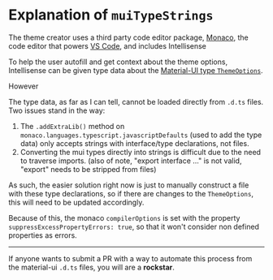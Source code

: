 # Explanation of `muiTypeStrings`

The theme creator uses a third party code editor package, [Monaco](https://microsoft.github.io/monaco-editor/), the code editor that powers [VS Code](https://code.visualstudio.com/), and includes Intellisense

To help the user autofill and get context about the theme options, Intellisense can be given type data about the [Material-UI type `ThemeOptions`](https://github.com/mui-org/material-ui/blob/next/packages/material-ui/src/styles/createMuiTheme.d.ts).

However

The type data, as far as I can tell, cannot be loaded directly from `.d.ts` files. Two issues stand in the way:

1. The `.addExtraLib()` method on `monaco.languages.typescript.javascriptDefaults` (used to add the type data) only accepts strings with interface/type declarations, not files.
2. Converting the mui types directly into strings is difficult due to the need to traverse imports. (also of note, "export interface ..." is not valid, "export" needs to be stripped from files)

As such, the easier solution right now is just to manually construct a file with these type declarations, so if there are changes to the `ThemeOptions`, this will need to be updated accordingly.

Because of this, the monaco `compilerOptions` is set with the property `suppressExcessPropertyErrors: true`, so that it won't consider non defined properties as errors.

---

If anyone wants to submit a PR with a way to automate this process from the material-ui `.d.ts` files, you will are a **rockstar**.
